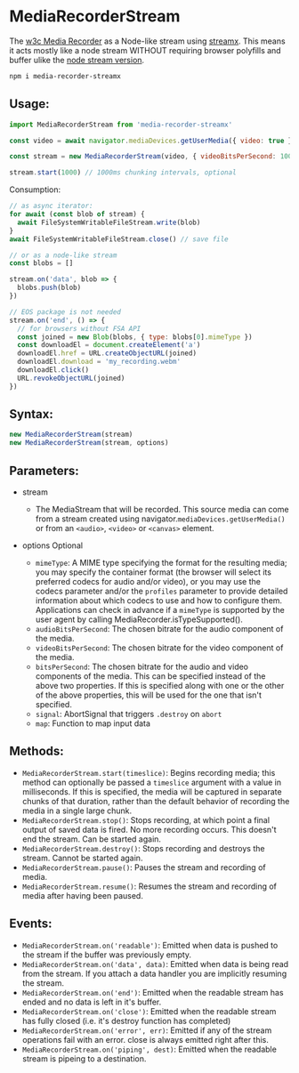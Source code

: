 # MediaRecorderStream

The [w3c Media Recorder](https://w3c.github.io/mediacapture-record/#mediarecorder-api) as a Node-like stream using [streamx](https://github.com/streamxorg/streamx). This means it acts mostly like a node stream WITHOUT requiring browser polyfills and buffer ulike the [node stream version](https://github.com/mafintosh/media-recorder-streamx).

```bash
npm i media-recorder-streamx
```

## Usage:

```js
import MediaRecorderStream from 'media-recorder-streamx'

const video = await navigator.mediaDevices.getUserMedia({ video: true })

const stream = new MediaRecorderStream(video, { videoBitsPerSecond: 1000000 })

stream.start(1000) // 1000ms chunking intervals, optional
```
Consumption:
```js
// as async iterator:
for await (const blob of stream) {
  await FileSystemWritableFileStream.write(blob)
}
await FileSystemWritableFileStream.close() // save file

// or as a node-like stream
const blobs = []

stream.on('data', blob => {
  blobs.push(blob)
})

// EOS package is not needed
stream.on('end', () => {
  // for browsers without FSA API
  const joined = new Blob(blobs, { type: blobs[0].mimeType })
  const downloadEl = document.createElement('a')
  downloadEl.href = URL.createObjectURL(joined)
  downloadEl.download = 'my_recording.webm'
  downloadEl.click()
  URL.revokeObjectURL(joined)
})
```

## Syntax:
```js
new MediaRecorderStream(stream)
new MediaRecorderStream(stream, options)
```
## Parameters:
- stream
  - The MediaStream that will be recorded. This source media can come from a stream created using navigator.`mediaDevices.getUserMedia()` or from an `<audio>`, `<video>` or `<canvas>` element.

- options Optional
  - `mimeType`: A MIME type specifying the format for the resulting media; you may specify the container format (the browser will select its preferred codecs for audio and/or video), or you may use the codecs parameter and/or the `profiles` parameter to provide detailed information about which codecs to use and how to configure them. Applications can check in advance if a `mimeType` is supported by the user agent by calling MediaRecorder.isTypeSupported().
  - `audioBitsPerSecond`: The chosen bitrate for the audio component of the media.
  - `videoBitsPerSecond`: The chosen bitrate for the video component of the media.
  - `bitsPerSecond`: The chosen bitrate for the audio and video components of the media. This can be specified instead of the above two properties. If this is specified along with one or the other of the above properties, this will be used for the one that isn't specified.
  - `signal`: AbortSignal that triggers `.destroy` on `abort`
  - `map`: Function to map input data

## Methods:
- `MediaRecorderStream.start(timeslice)`: Begins recording media; this method can optionally be passed a `timeslice` argument with a value in milliseconds. If this is specified, the media will be captured in separate chunks of that duration, rather than the default behavior of recording the media in a single large chunk.
- `MediaRecorderStream.stop()`: Stops recording, at which point a final output of saved data is fired. No more recording occurs. This doesn't end the stream. Can be started again.
- `MediaRecorderStream.destroy()`: Stops recording and destroys the stream. Cannot be started again.
- `MediaRecorderStream.pause()`: Pauses the stream and recording of media.
- `MediaRecorderStream.resume()`: Resumes the stream and recording of media after having been paused.

## Events: 
- `MediaRecorderStream.on('readable')`: Emitted when data is pushed to the stream if the buffer was previously empty.
- `MediaRecorderStream.on('data', data)`: Emitted when data is being read from the stream. If you attach a data handler you are implicitly resuming the stream.
- `MediaRecorderStream.on('end')`: Emitted when the readable stream has ended and no data is left in it's buffer.
- `MediaRecorderStream.on('close')`: Emitted when the readable stream has fully closed (i.e. it's destroy function has completed)
- `MediaRecorderStream.on('error', err)`: Emitted if any of the stream operations fail with an error. close is always emitted right after this.
- `MediaRecorderStream.on('piping', dest)`: Emitted when the readable stream is pipeing to a destination.
